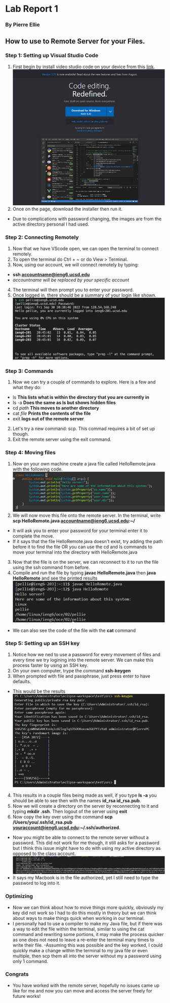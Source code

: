 # Lab Report 1
### By Pierre Ellie

##  How to use to Remote Server for your Files.

### Step 1: Setting up Visual Studio Code
1. First begin by install video studio code on your device from this [link](https://code.visualstudio.com/).
    ![vscodeinstall image](visualstudioinstall.png)
2. Once on the page, download the installer then run it.
- Due to complications with password changing, the images are from the active directory personal I had used. 
### Step 2: Connecting Remotely
1. Now that we have VScode open, we can open the terminal to connect remotely.
2. To open the terminal do Ctrl + ~ or do View > Terminal. 
3. Now, using our account, we will connect remotely by typing:
- **ssh accountname@ieng6.ucsd.edu**
- *accountname will be replaced by your specific account*
4. The terminal will then prompt you to enter your password.
5. Once logged in, there should be a summary of your login like shown.
![loginresults image](lab1loginresult.png)
### Step 3: Commands
1. Now  we can try a couple of commands to explore. Here is a few and what they do:
- ls **This lists what is within the directory that you are currently in**
- ls -a **Does the same as ls but shows hidden files**
- cd *path* **This moves to another directory**    
- cat *file* **Prints the contents of the file**
- exit **logs out of the remote server**
2. Let's try a new command: scp. This commad requires a bit of set up though.
3. Exit the remote server using the exit command.
### Step 4: Moving files
1. Now on your own machine create a java file called HelloRemote.java with the following code.
![HelloRemoteCode image](HelloRemoteCode.png)
2. We will now move this file onto the remote server. In the terminal, write **scp HelloRemote.java accountname@ieng6.ucsd.edu:~/**
- It will ask you to enter your password for your terminal enter it to complete the move.
- If it says that the file HelloRemote.java doesn't exist, try adding the path before it to find the file OR you can use the cd and ls commands to move your terminal into the directory with HelloRemote.java
3. Now that the file is on the server, we can reconnect to it to run the file using the ssh command from before.
4. Compile and run the file by typing **javac HelloRemote.java** then **java HelloRemote** and see the printed results
![HelloRemoteResults image](helloremoteresults.png)
- We can also see the code of the file with the **cat** command

### Step 5: Setting up an SSH key

1. Notice how we ned to use a password for every movement of files and every time we try logining into the remote server. We can make this process faster by using an SSH key. 
2. On your own computer, trype the command **ssh-keygen**
3. When prompted with file and passphrase, just press enter to have defaults.
- This would be the results
![sshkeyresults image](sshkeyresults.png)
4. This results in a couple files being made as well, if you type **ls -a** you should be able to see then with the names **id_rsa id_rsa.pub**.
5. Now we will create a directory on the server by reconnecting to it and typing **mkdir .ssh**. Then logout of the server using **exit**
6. Now copy the key over using the command **scp /Users/you/.ssh/id_rsa.pub youraccount@ieng6.ucsd.edu:~/.ssh/authorized**.
- Now you might be able to connect to the remote server without a password. This did not work for me though, it still asks for a password but I think this issue might have to do with using my active directory as opposed to the class account.
 ![sshkeyfail image](sshkeyfail.png)
 - It says my Macbook is in the file authorized, yet I still need to type the password to log into it.
### Optimizing
- Now we can think about how to move things more quickly, obviously my key did not work so I had to do this mostly in theory but we can think about ways to make things quick when working in our terminal.
- I personally had to use a compiler to make my Java file, but if there was a way to edit the file within the terminal, similar to using the cat command and rewriting some portions, it may make the process quicker as one does not need to leave a re-enter the terminal many times to write their file. 
-Assuming this was possible and the key worked, I could quickly make a change within the terminal to my java file or even multiple, then scp them all into the server without my a password using only 1 command.  
### Congrats
 - You have worked with the remote server, hopefully no issues came up like for me and now you can move and access the server freely for future works!

